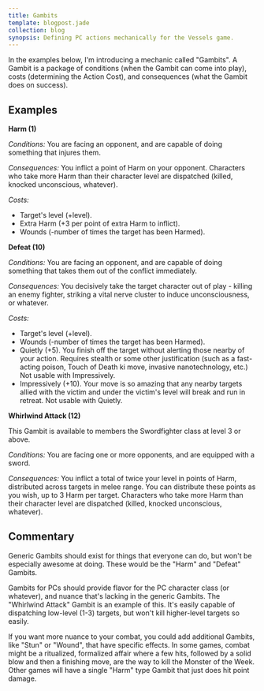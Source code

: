 ```yaml
---
title: Gambits
template: blogpost.jade
collection: blog
synopsis: Defining PC actions mechanically for the Vessels game.
---
```


In the examples below, I'm introducing a mechanic called "Gambits". A Gambit is a package of conditions (when the Gambit can come into play), costs (determining the Action Cost), and consequences (what the Gambit does on success).

Examples
--------

**Harm (1)**

*Conditions:* You are facing an opponent, and are capable of doing something that injures them.

*Consequences:* You inflict a point of Harm on your opponent. Characters who take more Harm than their character level are dispatched (killed, knocked unconscious, whatever).

*Costs:*

* Target's level (+level).
* Extra Harm (+3 per point of extra Harm to inflict).
* Wounds (-number of times the target has been Harmed).

**Defeat (10)**

*Conditions:* You are facing an opponent, and are capable of doing something that takes them out of the conflict immediately.

*Consequences:* You decisively take the target character out of play - killing an enemy fighter, striking a vital nerve cluster to induce unconsciousness, or whatever.

*Costs:*

* Target's level (+level).
* Wounds (-number of times the target has been Harmed).
* Quietly (+5). You finish off the target without alerting those nearby of your action. Requires stealth or some other justification (such as a fast-acting poison, Touch of Death ki move, invasive nanotechnology, etc.) Not usable with Impressively.
* Impressively (+10). Your move is so amazing that any nearby targets allied with the victim and under the victim's level will break and run in retreat. Not usable with Quietly.

**Whirlwind Attack (12)**

This Gambit is available to members the Swordfighter class at level 3 or above.

*Conditions:* You are facing one or more opponents, and are equipped with a sword.

*Consequences:* You inflict a total of twice your level in points of Harm, distributed across targets in melee range. You can distribute these points as you wish, up to 3 Harm per target. Characters who take more Harm than their character level are dispatched (killed, knocked unconscious, whatever).

Commentary
----------

Generic Gambits should exist for things that everyone can do, but won't be especially awesome at doing. These would be the "Harm" and "Defeat" Gambits.

Gambits for PCs should provide flavor for the PC character class (or whatever), and nuance that's lacking in the generic Gambits. The "Whirlwind Attack" Gambit is an example of this. It's easily capable of dispatching low-level (1-3) targets, but won't kill higher-level targets so easily.

If you want more nuance to your combat, you could add additional Gambits, like "Stun" or "Wound", that have specific effects. In some games, combat might be a ritualized, formalized affair where a few hits, followed by a solid blow and then a finishing move, are the way to kill the Monster of the Week. Other games will have a single "Harm" type Gambit that just does hit point damage.
